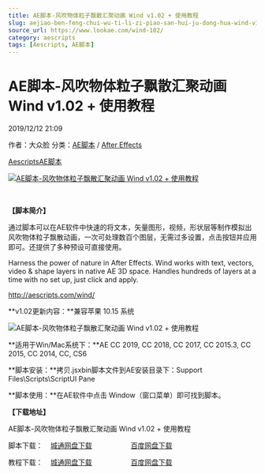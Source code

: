 ```yaml
---
title: AE脚本-风吹物体粒子飘散汇聚动画 Wind v1.02 + 使用教程
slug: aejiao-ben-feng-chui-wu-ti-li-zi-piao-san-hui-ju-dong-hua-wind-v1-02-shi-yong-jiao-cheng
source_url: https://www.lookae.com/wind-102/
category: aescripts
tags: [Aescripts, AE脚本]
---
```

# AE脚本-风吹物体粒子飘散汇聚动画 Wind v1.02 + 使用教程

2019/12/12 21:09

作者：大众脸
分类：[AE脚本](https://www.lookae.com/after-effects/aescripts/) / [After Effects](https://www.lookae.com/after-effects/)

[Aescripts](https://www.lookae.com/tag/aescripts/)[AE脚本](https://www.lookae.com/tag/ae%e8%84%9a%e6%9c%ac/)

[![AE脚本-风吹物体粒子飘散汇聚动画 Wind v1.02 + 使用教程](https://www.lookae.com/wp-content/uploads/2017/05/AEscript-Wind.jpg "AE脚本-风吹物体粒子飘散汇聚动画 Wind v1.02 + 使用教程-LookAE.com")](https://www.lookae.com/wp-content/uploads/2017/05/AEscript-Wind.jpg)

﻿

**【脚本简介】**

通过脚本可以在AE软件中快速的将文本，矢量图形，视频，形状层等制作模拟出风吹物体粒子飘散动画，一次可处理数百个图层，无需过多设置，点击按钮并应用即可。还提供了多种预设可直接使用。

Harness the power of nature in After Effects. Wind works with text, vectors, video & shape layers in native AE 3D space. Handles hundreds of layers at a time with no set up, just click and apply.

http://aescripts.com/wind/

**v1.02更新内容：**兼容苹果 10.15 系统

![AE脚本-风吹物体粒子飘散汇聚动画 Wind v1.02 + 使用教程](https://aescripts.com/media/catalog/product/c/h/chinese_symbol_peices_out_web_3_1_1_1.gif "AE脚本-风吹物体粒子飘散汇聚动画 Wind v1.02 + 使用教程-LookAE.com")

**适用于Win/Mac系统下：**AE CC 2019, CC 2018, CC 2017, CC 2015.3, CC 2015, CC 2014, CC, CS6

**脚本安装：**拷贝.jsxbin脚本文件到AE安装目录下：Support Files\Scripts\ScriptUI Pane

**脚本使用：**在AE软件中点击 Window（窗口菜单）即可找到脚本。

**【下载地址】**

AE脚本-风吹物体粒子飘散汇聚动画 Wind v1.02 + 使用教程

脚本下载：    [城通网盘下载](https://tc5.us/file/680462-413225994)                    [百度网盘下载](https://pan.baidu.com/s/13lTkVQQKZYpKkLjaGMfBKQ)

教程下载：    [城通网盘下载](https://tc5.us/file/680462-413453057)                    [百度网盘下载](https://pan.baidu.com/s/1aZsSfQFYHf3tWvk4OU0qdg)
